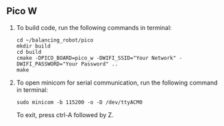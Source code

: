 ## Pico W

1.  To build code, run the following commands in terminal:

        cd ~/balancing_robot/pico
        mkdir build
        cd build
        cmake -DPICO_BOARD=pico_w -DWIFI_SSID="Your Network" -DWIFI_PASSWORD="Your Password" ..
        make


2.  To open minicom for serial communication, run the following command in terminal:

        sudo minicom -b 115200 -o -D /dev/ttyACM0
    
    To exit, press ctrl-A followed by Z.

